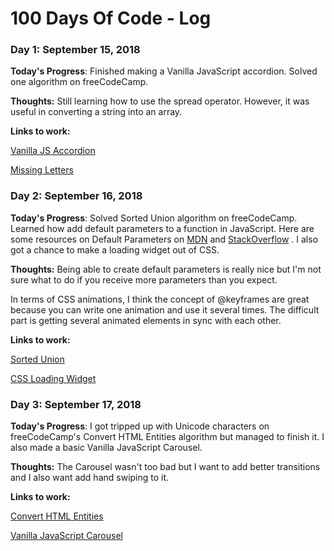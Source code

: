 # 100 Days Of Code - Log

### Day 1: September 15, 2018


**Today's Progress**: 
Finished making a Vanilla JavaScript accordion. Solved one algorithm on freeCodeCamp.

**Thoughts:** 
Still learning how to use the spread operator. However, it was useful in converting a string into an array. 


**Links to work:**

[Vanilla JS Accordion](https://codepen.io/Supra_01/pen/BPgZWM?editors=0010)

[Missing Letters](https://github.com/AndrewZamora/freeCodeCampProjects/commit/5619aea383b720be7b4574ca5172313f8f677e50)

### Day 2: September 16, 2018


**Today's Progress**: 
Solved Sorted Union algorithm on freeCodeCamp. Learned how add default parameters to a function in JavaScript. Here are some  resources on Default Parameters on [MDN](https://developer.mozilla.org/en-US/docs/Web/JavaScript/Reference/Functions/Default_parameters) and [StackOverflow](https://stackoverflow.com/questions/894860/set-a-default-parameter-value-for-a-javascript-function) .
I also got a chance to make a loading widget out of CSS. 

**Thoughts:** 
Being able to create default parameters is really nice but I'm not sure what to do if you receive more parameters than you expect.

In terms of CSS animations, I think the concept of @keyframes are great because you can write one animation and use it several times. The difficult part is getting several animated elements in sync with each other. 



**Links to work:**

[Sorted Union](https://github.com/AndrewZamora/freeCodeCampProjects/commit/1c23f6952c9d5a2c462c872cdde3dded66cf60e1)

[CSS Loading Widget](https://codepen.io/Supra_01/pen/RYYVPj?editors=0010)

### Day 3: September 17, 2018


**Today's Progress**: 
I got tripped up with Unicode characters on freeCodeCamp's Convert HTML Entities algorithm but managed to finish it. I also made a basic Vanilla JavaScript Carousel.

**Thoughts:** 
The Carousel wasn't too bad but I want to add better transitions and I also want add hand swiping to it.


**Links to work:**

[Convert HTML Entities](https://github.com/AndrewZamora/freeCodeCampProjects/blob/master/Intermediate%20Algorithm%20Scripting/convertHtmlEntities.js)

[Vanilla JavaScript Carousel](https://codepen.io/Supra_01/pen/BOqRJO)


